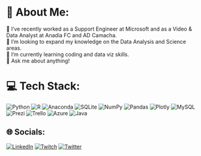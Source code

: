 # 💫 About Me:
🔭 I’ve recently worked as a Support Engineer at Microsoft and as a Video & Data Analyst at Anadia FC and AD Camacha.<br>🤝 I’m looking to expand my knowledge on the Data Analysis and Science areas.<br>🌱 I’m currently learning coding and data viz skills.<br>💬 Ask me about anything!

# 💻 Tech Stack:
![Python](https://img.shields.io/badge/python-3670A0?style=flat&logo=python&logoColor=ffdd54) ![R](https://img.shields.io/badge/r-%23276DC3.svg?style=flat&logo=r&logoColor=white) ![Anaconda](https://img.shields.io/badge/Anaconda-%2344A833.svg?style=flat&logo=anaconda&logoColor=white) ![SQLite](https://img.shields.io/badge/sqlite-%2307405e.svg?style=flat&logo=sqlite&logoColor=white) ![NumPy](https://img.shields.io/badge/numpy-%23013243.svg?style=flat&logo=numpy&logoColor=white) ![Pandas](https://img.shields.io/badge/pandas-%23150458.svg?style=flat&logo=pandas&logoColor=white) ![Plotly](https://img.shields.io/badge/Plotly-%233F4F75.svg?style=flat&logo=plotly&logoColor=white) ![MySQL](https://img.shields.io/badge/mysql-%2300f.svg?style=flat&logo=mysql&logoColor=white) ![Prezi](https://img.shields.io/badge/Prezi-%23000000.svg?style=flat&logo=Prezi&logoColor=white) ![Trello](https://img.shields.io/badge/Trello-%23026AA7.svg?style=flat&logo=Trello&logoColor=white) ![Azure](https://img.shields.io/badge/azure-%230072C6.svg?style=flat&logo=azure-devops&logoColor=white) ![Java](https://img.shields.io/badge/java-%23ED8B00.svg?style=flat&logo=java&logoColor=white)

## 🌐 Socials:
[![LinkedIn](https://img.shields.io/badge/LinkedIn-%230077B5.svg?logo=linkedin&logoColor=white)](https://linkedin.com/in/otiagoalves) [![Twitch](https://img.shields.io/badge/Twitch-%239146FF.svg?logo=Twitch&logoColor=white)](https://twitch.tv/taaalves) [![Twitter](https://img.shields.io/badge/Twitter-%231DA1F2.svg?logo=Twitter&logoColor=white)](https://twitter.com/talvxz) 
